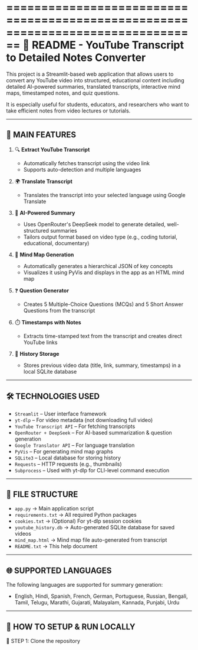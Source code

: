 ================================================================================
📘 README - YouTube Transcript to Detailed Notes Converter
================================================================================

This project is a Streamlit-based web application that allows users to convert any YouTube video into structured, educational content including detailed AI-powered summaries, translated transcripts, interactive mind maps, timestamped notes, and quiz questions.

It is especially useful for students, educators, and researchers who want to take efficient notes from video lectures or tutorials.

--------------------------------------------------------------------------------
📌 MAIN FEATURES
--------------------------------------------------------------------------------

1. 🔍 **Extract YouTube Transcript**
   - Automatically fetches transcript using the video link
   - Supports auto-detection and multiple languages

2. 🌍 **Translate Transcript**
   - Translates the transcript into your selected language using Google Translate

3. 🤖 **AI-Powered Summary**
   - Uses OpenRouter's DeepSeek model to generate detailed, well-structured summaries
   - Tailors output format based on video type (e.g., coding tutorial, educational, documentary)

4. 🧠 **Mind Map Generation**
   - Automatically generates a hierarchical JSON of key concepts
   - Visualizes it using PyVis and displays in the app as an HTML mind map

5. ❓ **Question Generator**
   - Creates 5 Multiple-Choice Questions (MCQs) and 5 Short Answer Questions from the transcript

6. ⏱️ **Timestamps with Notes**
   - Extracts time-stamped text from the transcript and creates direct YouTube links

7. 📜 **History Storage**
   - Stores previous video data (title, link, summary, timestamps) in a local SQLite database

--------------------------------------------------------------------------------
🛠 TECHNOLOGIES USED
--------------------------------------------------------------------------------

- `Streamlit` – User interface framework
- `yt-dlp` – For video metadata (not downloading full video)
- `YouTube Transcript API` – For fetching transcripts
- `OpenRouter + DeepSeek` – For AI-based summarization & question generation
- `Google Translator API` – For language translation
- `PyVis` – For generating mind map graphs
- `SQLite3` – Local database for storing history
- `Requests` – HTTP requests (e.g., thumbnails)
- `Subprocess` – Used with yt-dlp for CLI-level command execution

--------------------------------------------------------------------------------
📂 FILE STRUCTURE
--------------------------------------------------------------------------------

- `app.py`                → Main application script
- `requirements.txt`      → All required Python packages
- `cookies.txt`           → (Optional) For yt-dlp session cookies
- `youtube_history.db`    → Auto-generated SQLite database for saved videos
- `mind_map.html`         → Mind map file auto-generated from transcript
- `README.txt`            → This help document

--------------------------------------------------------------------------------
🌐 SUPPORTED LANGUAGES
--------------------------------------------------------------------------------

The following languages are supported for summary generation:

- English, Hindi, Spanish, French, German, Portuguese, Russian,
  Bengali, Tamil, Telugu, Marathi, Gujarati, Malayalam, Kannada, Punjabi, Urdu

--------------------------------------------------------------------------------
🚀 HOW TO SETUP & RUN LOCALLY
--------------------------------------------------------------------------------

🔧 STEP 1: Clone the repository


